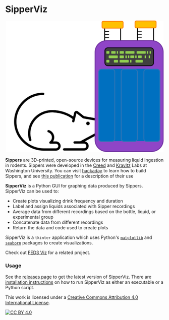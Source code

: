 # SipperViz
<p align="center">
	<img src="img/sipperviz_mouse_logo.png" width="500">
</p>

**Sippers** are 3D-printed, open-source devices for measuring liquid ingestion in rodents.  Sippers were developed in the [Creed](https://www.creedlab.org/) and [Kravitz](https://kravitzlab.com/) Labs at Washington University.  You can visit [hackaday](https://hackaday.io/project/160388-automated-mouse-homecage-two-bottle-choice-test-v2) to learn how to build Sippers, and see [this publication](https://doi.org/10.1523/ENEURO.0292-19.2019) for a description of their use

**SipperViz** is a Python GUI for graphing data produced by Sippers.  SipperViz can be used to:

- Create plots visualizing drink frequency and duration
- Label and assign liquids associated with Sipper recordings
- Average data from different recordings based on the bottle, liquid, or experimental group
- Concatenate data from different recordings
- Return the data and code used to create plots

SipperViz is a `tkinter` application which uses Python's [`matplotlib`](https://matplotlib.org/) and [`seaborn`](https://seaborn.pydata.org/) packages to create visualizations. 

Check out [FED3 Viz](https://github.com/earnestt1234/FED3_Viz) for a related project.

### Usage

See the [releases page](https://github.com/earnestt1234/SipperViz/releases) to get the latest version of SipperViz.  There are [installation instructions](https://github.com/earnestt1234/SipperViz/blob/master/Installation.md) on how to run SipperViz as either an executable or a Python script.

This work is licensed under a [Creative Commons Attribution 4.0 International
License][cc-by].

[![CC BY 4.0][cc-by-image]][cc-by]

[cc-by]: http://creativecommons.org/licenses/by/4.0/
[cc-by-image]: https://i.creativecommons.org/l/by/4.0/88x31.png
[cc-by-shield]: https://img.shields.io/badge/License-CC%20BY%204.0-lightgrey.svg

